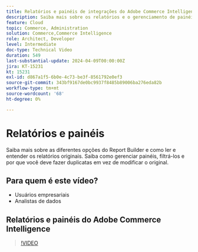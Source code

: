 ```yaml
---
title: Relatórios e painéis de integrações do Adobe Commerce Intelligence
description: Saiba mais sobre os relatórios e o gerenciamento de painéis do Adobe Commerce Intelligence
feature: Cloud
topic: Commerce, Administration
solution: Commerce,Commerce Intelligence
role: Architect, Developer
level: Intermediate
doc-type: Technical Video
duration: 549
last-substantial-update: 2024-04-09T00:00:00Z
jira: KT-15231
kt: 15231
exl-id: d867a1f5-6b0e-4c73-be3f-8561792e0ef3
source-git-commit: 343bf9167de0bc9937f8485b89006ba276eda82b
workflow-type: tm+mt
source-wordcount: '68'
ht-degree: 0%

---
```


# Relatórios e painéis

Saiba mais sobre as diferentes opções do Report Builder e como ler e entender os relatórios originais. Saiba como gerenciar painéis, filtrá-los e por que você deve fazer duplicatas em vez de modificar o original.

## Para quem é este vídeo?

- Usuários empresariais
- Analistas de dados

## Relatórios e painéis do Adobe Commerce Intelligence

>[!VIDEO](https://video.tv.adobe.com/v/3453148?learn=on&captions=por_br)
